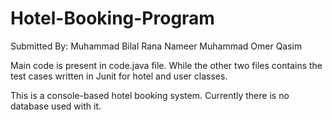 # Hotel-Booking-Program

Submitted By:
Muhammad Bilal
Rana Nameer 
Muhammad Omer Qasim

Main code is present in code.java file.
While the other two files contains the test cases written in Junit for
hotel and user classes.

This is a console-based hotel booking system. Currently there is no database used with it.
